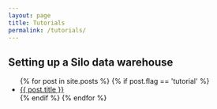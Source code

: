 ```yaml
---
layout: page
title: Tutorials
permalink: /tutorials/
---
```


## Setting up a Silo data warehouse

 <ul>
  {% for post in site.posts %}
  	{% if post.flag == 'tutorial' %}
    <li>
      <a href="{{ post.url }}">{{ post.title }}</a>
    </li>
    {% endif %}
  {% endfor %}
</ul>